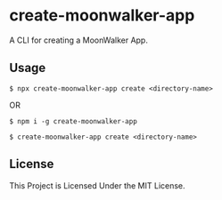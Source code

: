 # create-moonwalker-app

A CLI for creating a MoonWalker App.

## Usage

```
$ npx create-moonwalker-app create <directory-name>
```

OR

```
$ npm i -g create-moonwalker-app 

$ create-moonwalker-app create <directory-name>
```

## License

This Project is Licensed Under the MIT License.